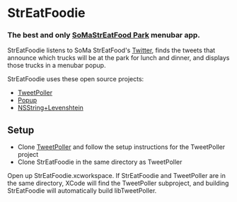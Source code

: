 StrEatFoodie
============
### The best and only [SoMaStrEatFood Park](http://somastreatfoodpark.com/) menubar app.


StrEatFoodie listens to SoMa StrEatFood's [Twitter](https://twitter.com/somastreatfood), finds the tweets that announce which trucks will
be at the park for lunch and dinner, and displays those trucks in a menubar popup.

StrEatFoodie uses these open source projects:

- [TweetPoller](https://github.com/jimmyoneill/TweetPoller)
- [Popup](https://github.com/shpakovski/Popup)
- [NSString+Levenshtein](https://github.com/aufflick/aufflick-cocoa-additions/tree/master/Cocoa%20Additions/NSString+Levenshtein)

## Setup 

- Clone [TweetPoller](https://github.com/jimmyoneill/TweetPoller) and follow the setup instructions for the TweetPoller project
- Clone StrEatFoodie in the same directory as TweetPoller

Open up StrEatFoodie.xcworkspace. If StrEatFoodie and TweetPoller are in the same directory, XCode will find the TweetPoller 
subproject, and building StrEatFoodie will automatically build libTweetPoller.